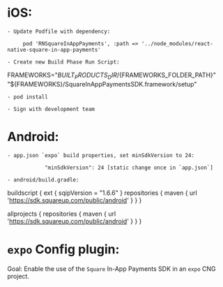 iOS:
====

    - Update Podfile with dependency:

         pod 'RNSquareInAppPayments', :path => '../node_modules/react-native-square-in-app-payments'

    - Create new Build Phase Run Script:

 FRAMEWORKS="${BUILT_PRODUCTS_DIR}/${FRAMEWORKS_FOLDER_PATH}"
"${FRAMEWORKS}/SquareInAppPaymentsSDK.framework/setup"

    - pod install

    - Sign with development team



Android:
=========

    - app.json `expo` build properties, set minSdkVersion to 24:

                "minSdkVersion": 24 [static change once in `app.json`]

    - android/build.gradle:

buildscript {
    ext {
        sqipVersion = "1.6.6"
    }
    repositories {
        maven {
          url 'https://sdk.squareup.com/public/android'
       }
    }
}

allprojects {
    repositories {
        maven {
          url 'https://sdk.squareup.com/public/android'
       }
    }
}



`expo` Config plugin:
=====================

Goal: Enable the use of the `Square` In-App Payments SDK in an `expo` CNG project.




